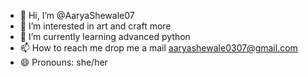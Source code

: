 - 👋 Hi, I’m @AaryaShewale07
- 👀 I’m interested in art and craft more
- 🌱 I’m currently learning advanced python
- 📫 How to reach me drop me a mail aaryashewale0307@gmail.com
- 😄 Pronouns: she/her

<!---
AaryaShewale07/AaryaShewale07 is a ✨ special ✨ repository because its `README.md` (this file) appears on your GitHub profile.
You can click the Preview link to take a look at your changes.
--->
